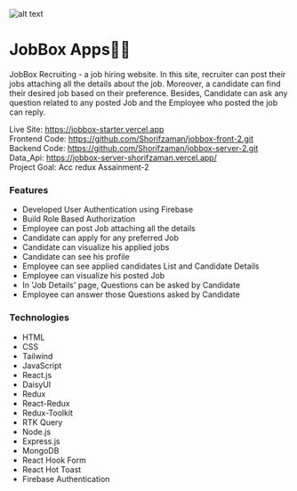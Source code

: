 ![alt text](/screenshots/Home-Page.png)

# JobBox Apps🧑‍💼
<p>JobBox Recruiting - a job hiring website. In this site, recruiter can post their jobs attaching all the details about the job. Moreover, a candidate can find their desired job based on their preference. Besides, Candidate can ask any question related to any posted Job and the Employee who posted the job can reply.</p>

Live Site: https://jobbox-starter.vercel.app
</br>
Frontend Code: https://github.com/Shorifzaman/jobbox-front-2.git
</br>
Backend Code: https://github.com/Shorifzaman/jobbox-server-2.git
</br>
Data_Api: https://jobbox-server-shorifzaman.vercel.app/
</br>
Project Goal: Acc redux Assainment-2

### Features
- Developed User Authentication using Firebase
- Build Role Based Authorization
- Employee can post Job attaching all the details
- Candidate can apply for any preferred Job
- Candidate can visualize his applied jobs
- Candidate can see his profile
- Employee can see applied candidates List and Candidate Details
- Employee can visualize his posted Job
- In 'Job Details' page, Questions can be asked by Candidate
- Employee can answer those Questions asked by Candidate

### Technologies
- HTML
- CSS
- Tailwind
- JavaScript
- React.js
- DaisyUI
- Redux
- React-Redux
- Redux-Toolkit
- RTK Query
- Node.js
- Express.js
- MongoDB
- React Hook Form
- React Hot Toast
- Firebase Authentication
